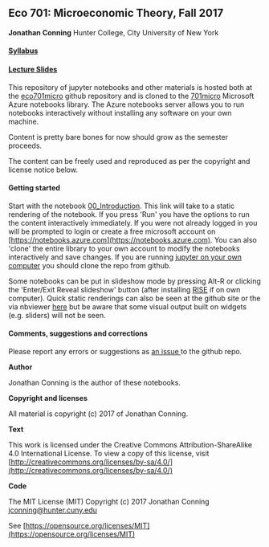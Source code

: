 ## Eco 701: Microeconomic Theory, Fall 2017

**Jonathan Conning**
Hunter College, City University of New York

#### [Syllabus](https://drive.google.com/file/d/0B_Z0VAlMmIEpM19fMXd5cExxYjQ/view?usp=sharing)
#### [Lecture Slides](https://drive.google.com/open?id=0B_Z0VAlMmIEpNjFWTTNSd1BIb2s)

This repository  of  jupyter notebooks and other materials is hosted both at the [eco701micro](https://github.com/jhconning/eco701micro) github repository and is cloned to the [701micro](https://notebooks.azure.com/jhconning/libraries/701micro) Microsoft Azure notebooks library.  The Azure notebooks server allows you to run notebooks interactively without installing any software on your own machine.

Content is pretty bare bones for now should grow as the semester proceeds.

The content can be freely used and reproduced as per the copyright and license notice below.

#### Getting started

Start with the notebook [00_Introduction](https://notebooks.azure.com/jhconning/libraries/701micro/html/notebooks/00_Introduction.ipynb). This link will take to a static rendering of the notebook. If you press 'Run' you have the options to run the content interactively immediately. If you were not already logged in you will be prompted to login or create a free microsoft account on [https://notebooks.azure.com](https://notebooks.azure.com).  You can also 'clone' the entire library to your own account to modify the notebooks interactively and save changes.  If you are running [jupyter on your own computer](http://jupyter.org/install.html) you should clone the repo from github.

Some notebooks can be put in slideshow mode by pressing Alt-R or clicking the 'Enter/Exit Reveal slideshow' button (after installing [RISE](https://github.com/damianavila/RISE) if on own computer).  Quick static renderings can also be seen at the github site or the via nbviewer [here](https://nbviewer.jupyter.org/github/jhconning/eco701micro/tree/master/notebooks/) but be aware that some visual output built on widgets (e.g. sliders) will not be seen. 


#### Comments, suggestions and corrections

Please report any errors or suggestions as [an issue  ](https://github.com/jhconning/eco701micro/issues) to the github repo.

**Author**

Jonathan Conning is the author of these notebooks.

**Copyright and licenses**

All material is copyright (c) 2017 of Jonathan Conning.

**Text** 

This work is licensed under the Creative Commons Attribution-ShareAlike
4.0 International License. To view a copy of this license,
visit [http://creativecommons.org/licenses/by-sa/4.0/](http://creativecommons.org/licenses/by-sa/4.0/)

**Code**

The MIT License (MIT) Copyright (c) 2017 
Jonathan Conning [jconning@hunter.cuny.edu](jconning@hunter.cuny.edu)

See [https://opensource.org/licenses/MIT](https://opensource.org/licenses/MIT)

